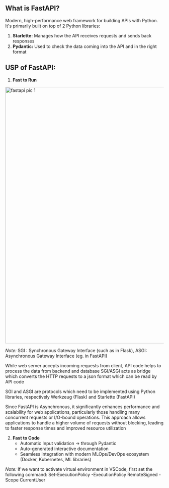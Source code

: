 ## What is FastAPI?
Modern, high-performance web framework for building APIs with Python. 
It's primarily built on top of 2 Python libraries:
1. **Starlette:** Manages how the API receives requests and sends back responses
2. **Pydantic:** Used to check the data coming into the API and in the right format


## USP of FastAPI:
1. **Fast to Run**
 
<img width="642" height="812" alt="fastapi pic 1" src="https://github.com/user-attachments/assets/f222d7e0-98b9-427b-b511-1db7c4b22c89" />

*Note:* SGI : Synchronous Gateway Interface (such as in Flask), ASGI: Asynchronous Gateway Interface (eg. in FastAPI)

While web server accepts incoming requests from client, API code helps to process the data from backend and database 
SGI/ASGI acts as bridge which converts the HTTP requests to a json format which can be read by API code

SGI and ASGI are protocols which need to be implemented using Python libraries, respectively Werkzeug (Flask) and Starlette (FastAPI)

Since FastAPI is Asynchronous, it significantly enhances performance and scalability for web applications, particularly those handling many concurrent requests or I/O-bound operations. This approach allows applications to handle a higher volume of requests without blocking, leading to faster response times and improved resource utilization

2. **Fast to Code**
    - Automatic Input validation -> through Pydantic
    - Auto-generated interactive documentation
    - Seamless integration with modern MLOps/DevOps ecosystem (Docker, Kubernetes, ML libraries)

*Note:* If we want to activate virtual environment in VSCode, first set the following command:
Set-ExecutionPolicy -ExecutionPolicy RemoteSigned -Scope CurrentUser  
